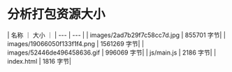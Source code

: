 # 分析打包资源大小 
| 名称 ｜ 大小 ｜
| --- | --- |
| images/2ad7b29f7c58cc7d.jpg | 855701 字节|
| images/19066050f133f1f4.png | 1561269 字节|
| images/52446de496458636.gif | 996069 字节|
| js/main.js | 2186 字节|
| index.html | 1816 字节|